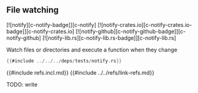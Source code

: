 ## File watching

[![notify][c-notify-badge]][c-notify]
[![notify-crates.io][c-notify-crates.io-badge]][c-notify-crates.io]
[![notify-github][c-notify-github-badge]][c-notify-github]
[![notify-lib.rs][c-notify-lib.rs-badge]][c-notify-lib.rs]

Watch files or directories and execute a function when they change

```rust
{{#include ../../../deps/tests/notify.rs}}
```

{{#include refs.incl.md}}
{{#include ../../refs/link-refs.md}}

<div class="hidden">
TODO: write
</div>

